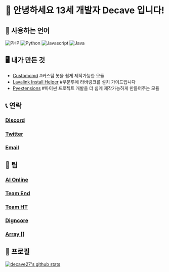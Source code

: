 # 👋 안녕하세요 13세 개발자 Decave 입니다!

## 📄 사용하는 언어 

![PHP](https://img.shields.io/badge/-php-green?logo=php&style=for-the-badge)
![Python](https://img.shields.io/badge/Python-green?logo=Python&style=for-the-badge)
![Javascript](https://img.shields.io/badge/Javascript-green?logo=Javascript&style=for-the-badge)
![Java](https://img.shields.io/badge/Java-green?logo=Java&style=for-the-badge)



## 🖥️ 내가 만든 것
- [Customcmd](https://pypi.org/project/Customcmd/) #커스텀 봇을 쉽게 제작가능한 모듈
- [Lavalink Install Helper](https://github.com/decave27/lavalink-install-helper) #우분투에 라바링크를 설치 가이드입니다
- [Pyextensions](https://github.com/decave27/pyextensions) #파이썬 프로젝트 개발을 더 쉽게 제작가능하게 만들어주는 모듈

## 📞 연락
### [Discord](https://discord.com/users/717044065635532810)
### [Twitter](https://twitter.com/decave27)
### [Email](mailto:decave27@gmail.com)

## 🏢 팀
### [AI Online](https://discord.gg/ARCdUzC)
### [Team End](https://discord.gg/dHFzUjz)
### [Team HT](https://discord.gg/dMC7kUy)
### [Digncore](https://discord.gg/RstbdNr)
### [Array []](https://discord.gg/7k5bWur)

## 🧑 프로필
[![decave27's github stats](https://github-readme-stats.vercel.app/api?username=decave27)](https://github.com/decave27)
